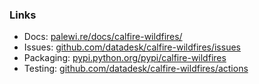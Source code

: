 ### Links

* Docs: [palewi.re/docs/calfire-wildfires/](https://palewi.re/docs/calfire-wildfires/)
* Issues: [github.com/datadesk/calfire-wildfires/issues](https://github.com/datadesk/calfire-wildfires/issues)
* Packaging: [pypi.python.org/pypi/calfire-wildfires](https://pypi.python.org/pypi/calfire-wildfires)
* Testing: [github.com/datadesk/calfire-wildfires/actions](https://github.com/datadesk/calfire-wildfires/actions)
